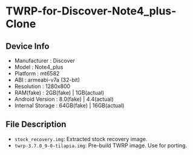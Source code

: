 # TWRP-for-Discover-Note4_plus-Clone

## Device Info
- Manufacturer : Discover
- Model : Note4_plus
- Platform : mt6582
- ABI : armeabi-v7a (32-bit)
- Resolution : 1280x800
- RAM(fake) : 2GB(fake) | 1GB(actual)
- Android Version : 8.0(fake) | 4.4(actual)
- Internal Storage : 64GB(fake) | 16GB(actual)
 
## File Description
- `stock_recovery.img`: Extracted stock recovery image.
- `twrp-3.7.0_9-0-tilapia.img`: Pre-build TWRP image. Use for porting.